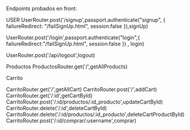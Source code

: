 Endpoints probados en front:

USER
UserRouter.post('/signup',passport.authenticate("signup", {
    failureRedirect: "/failSignUp.html",
    session:false
  }),signUp)

UserRouter.post('/login',passport.authenticate("login",{
  failureRedirect:"/failSignUp.html",
  session:false
}) , login)

UserRouter.post('/api/logout',logout) 

Productos
ProductosRouter.get('/',getAllProducts)

Carrito

CarritoRouter.get('/',getAllCart)
CarritoRouter.post('/',addCart)
CarritoRouter.get('/:id',getCartById)
CarritoRouter.post('/:id/productos/:id_producto',updateCartById)
CarritoRouter.delete('/:id',deleteCartById)
CarritoRouter.delete('/:id/productos/:id_producto',deleteCartProductById)
CarritoRouter.post('/:id/comprar/:username',comprar)